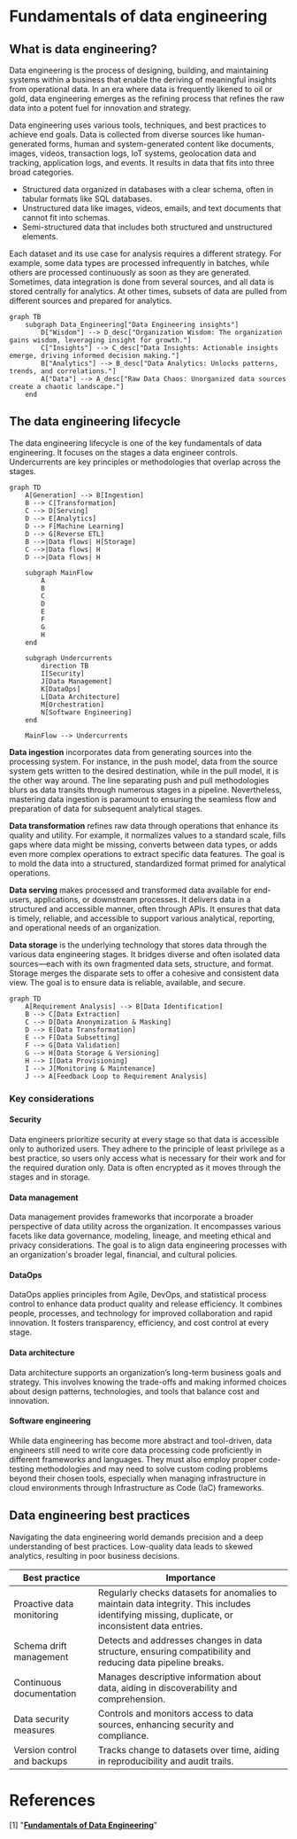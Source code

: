 # Fundamentals of data engineering

## What is data engineering?

Data engineering is the process of designing, building, and maintaining systems within a business that enable the deriving of meaningful insights from operational data. In an era where data is frequently likened to oil or gold, data engineering emerges as the refining process that refines the raw data into a potent fuel for innovation and strategy.

Data engineering uses various tools, techniques, and best practices to achieve end goals. Data is collected from diverse sources like human-generated forms, human and system-generated content like documents, images, videos, transaction logs, IoT systems, geolocation data and tracking, application logs, and events. It results in data that fits into three broad categories.

-   Structured data organized in databases with a clear schema, often in tabular formats like SQL databases.
-   Unstructured data like images, videos, emails, and text documents that cannot fit into schemas.
-   Semi-structured data that includes both structured and unstructured elements.

Each dataset and its use case for analysis requires a different strategy. For example, some data types are processed infrequently in batches, while others are processed continuously as soon as they are generated. Sometimes, data integration is done from several sources, and all data is stored centrally for analytics. At other times, subsets of data are pulled from different sources and prepared for analytics.

``` mermaid
graph TB
    subgraph Data_Engineering["Data Engineering insights"]
        D["Wisdom"] --> D_desc["Organization Wisdom: The organization gains wisdom, leveraging insight for growth."]
        C["Insights"] --> C_desc["Data Insights: Actionable insights emerge, driving informed decision making."]
        B["Analytics"] --> B_desc["Data Analytics: Unlocks patterns, trends, and correlations."]
        A["Data"] --> A_desc["Raw Data Chaos: Unorganized data sources create a chaotic landscape."]
    end
```

## The data engineering lifecycle

The data engineering lifecycle is one of the key fundamentals of data engineering. It focuses on the stages a data engineer controls. Undercurrents are key principles or methodologies that overlap across the stages.

``` mermaid
graph TD
    A[Generation] --> B[Ingestion]
    B --> C[Transformation]
    C --> D[Serving]
    D --> E[Analytics]
    D --> F[Machine Learning]
    D --> G[Reverse ETL]
    B -->|Data flows| H[Storage]
    C -->|Data flows| H
    D -->|Data flows| H

    subgraph MainFlow
        A
        B
        C
        D
        E
        F
        G
        H
    end

    subgraph Undercurrents
        direction TB
        I[Security]
        J[Data Management]
        K[DataOps]
        L[Data Architecture]
        M[Orchestration]
        N[Software Engineering]
    end

    MainFlow --> Undercurrents
```

**Data ingestion** incorporates data from generating sources into the processing system. For instance, in the push model, data from the source system gets written to the desired destination, while in the pull model, it is the other way around. The line separating push and pull methodologies blurs as data transits through numerous stages in a pipeline. Nevertheless, mastering data ingestion is paramount to ensuring the seamless flow and preparation of data for subsequent analytical stages.

**Data transformation** refines raw data through operations that enhance its quality and utility. For example, it normalizes values to a standard scale, fills gaps where data might be missing, converts between data types, or adds even more complex operations to extract specific data features. The goal is to mold the data into a structured, standardized format primed for analytical operations.

**Data serving** makes processed and transformed data available for end-users, applications, or downstream processes. It delivers data in a structured and accessible manner, often through APIs. It ensures that data is timely, reliable, and accessible to support various analytical, reporting, and operational needs of an organization.

**Data storage** is the underlying technology that stores data through the various data engineering stages. It bridges diverse and often isolated data sources—each with its own fragmented data sets, structure, and format. Storage merges the disparate sets to offer a cohesive and consistent data view. The goal is to ensure data is reliable, available, and secure.


``` mermaid
graph TD
    A[Requirement Analysis] --> B[Data Identification]
    B --> C[Data Extraction]
    C --> D[Data Anonymization & Masking]
    D --> E[Data Transformation]
    E --> F[Data Subsetting]
    F --> G[Data Validation]
    G --> H[Data Storage & Versioning]
    H --> I[Data Provisioning]
    I --> J[Monitoring & Maintenance]
    J --> A[Feedback Loop to Requirement Analysis]
``` 


### Key considerations

#### Security

Data engineers prioritize security at every stage so that data is accessible only to authorized users. They adhere to the principle of least privilege as a best practice, so users only access what is necessary for their work and for the required duration only. Data is often encrypted as it moves through the stages and in storage.

#### Data management

Data management provides frameworks that incorporate a broader perspective of data utility across the organization. It encompasses various facets like data governance, modeling, lineage, and meeting ethical and privacy considerations. The goal is to align data engineering processes with an organization's broader legal, financial, and cultural policies.

#### DataOps

DataOps applies principles from Agile, DevOps, and statistical process control to enhance data product quality and release efficiency. It combines people, processes, and technology for improved collaboration and rapid innovation. It fosters transparency, efficiency, and cost control at every stage.

#### Data architecture

Data architecture supports an organization’s long-term business goals and strategy. This involves knowing the trade-offs and making informed choices about design patterns, technologies, and tools that balance cost and innovation.

#### Software engineering

While data engineering has become more abstract and tool-driven, data engineers still need to write core data processing code proficiently in different frameworks and languages. They must also employ proper code-testing methodologies and may need to solve custom coding problems beyond their chosen tools, especially when managing infrastructure in cloud environments through Infrastructure as Code (IaC) frameworks.

## Data engineering best practices

Navigating the data engineering world demands precision and a deep understanding of best practices. Low-quality data leads to skewed analytics, resulting in poor business decisions.

| Best practice | Importance |
| --- | --- |
| Proactive data monitoring | Regularly checks datasets for anomalies to maintain data integrity. This includes identifying missing, duplicate, or inconsistent data entries. |
| Schema drift management | Detects and addresses changes in data structure, ensuring compatibility and reducing data pipeline breaks. |
| Continuous documentation | Manages descriptive information about data, aiding in discoverability and comprehension. |
| Data security measures | Controls and monitors access to data sources, enhancing security and compliance. |
| Version control and backups | Tracks change to datasets over time, aiding in reproducibility and audit trails. |

# References
[1] "[**Fundamentals of Data Engineering**](https://www.oreilly.com/library/view/fundamentals-of-data/9781098108298/)" 